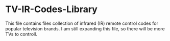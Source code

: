 # TV-IR-Codes-Library
This file contains files collection of infrared (IR) remote control codes for popular television brands. I am still expanding this file, so there will be more TVs to controll.
